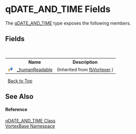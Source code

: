 # qDATE_AND_TIME Fields
 

The <a href="T_VortexBase_qDATE_AND_TIME.md">qDATE_AND_TIME</a> type exposes the following members.


## Fields
&nbsp;<table><tr><th></th><th>Name</th><th>Description</th></tr><tr><td>![Protected field](media/protfield.gif "Protected field")</td><td><a href="F_VortexBase_fbVortexer__humanReadable.md">_humanReadable</a></td><td> (Inherited from <a href="T_VortexBase_fbVortexer.md">fbVortexer</a>.)</td></tr></table>&nbsp;
<a href="#qdate_and_time-fields">Back to Top</a>

## See Also


#### Reference
<a href="T_VortexBase_qDATE_AND_TIME.md">qDATE_AND_TIME Class</a><br /><a href="N_VortexBase.md">VortexBase Namespace</a><br />